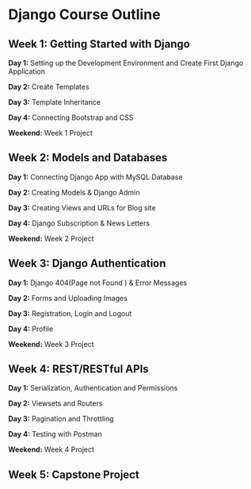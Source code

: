 # Django Course Outline

## Week 1: Getting Started with Django

**Day 1:** Setting up the Development Environment and  Create First Django Application

**Day 2:** Create Templates

**Day 3:** Template Inheritance

**Day 4:** Connecting Bootstrap and CSS

**Weekend:** Week 1 Project


## Week 2: Models and Databases

**Day 1:** Connecting Django App with MySQL Database

**Day 2:** Creating Models & Django Admin

**Day 3:** Creating Views and URLs for Blog site

**Day 4:** Django Subscription & News Letters

**Weekend:** Week 2 Project


## Week 3:  Django Authentication

**Day 1:** Django 404(Page not Found ) & Error Messages

**Day 2:** Forms and Uploading Images

**Day 3:** Registration, Login and Logout

**Day 4:** Profile

**Weekend:** Week 3 Project

## Week 4: REST/RESTful APIs

**Day 1:** Serialization, Authentication and Permissions

**Day 2:** Viewsets and Routers

**Day 3:** Pagination and Throttling

**Day 4:** Testing with Postman 

**Weekend:** Week 4 Project

## Week 5: Capstone Project
